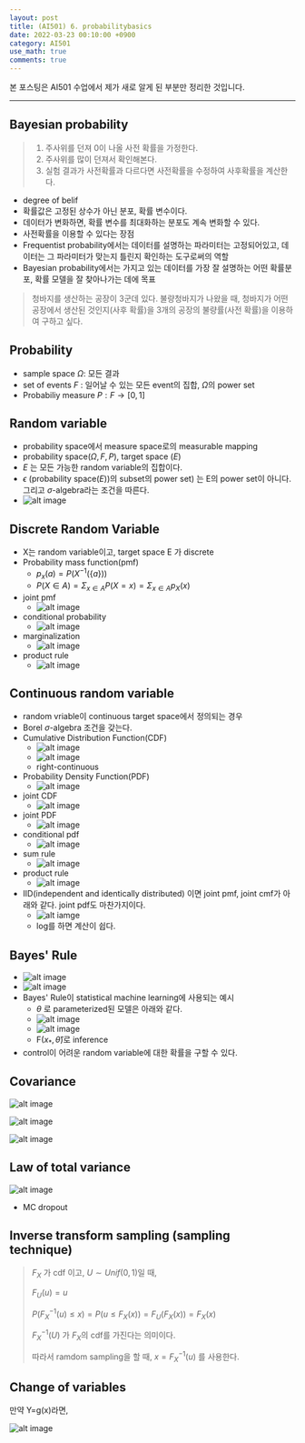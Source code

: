 ```yaml
---
layout: post
title: (AI501) 6. probabilitybasics
date: 2022-03-23 00:10:00 +0900
category: AI501
use_math: true
comments: true
---
```


본 포스팅은 AI501 수업에서 제가 새로 알게 된 부분만 정리한 것입니다.

---

## Bayesian probability

> 1. 주사위를 던져 0이 나올 사전 확률을 가정한다.
> 2. 주사위를 많이 던져서 확인해본다.
> 3. 실험 결과가 사전확률과 다르다면 사전확률을 수정하여 사후확률을 계산한다.

- degree of belif
- 확률값은 고정된 상수가 아닌 분포, 확률 변수이다.
- 데이터가 변화하면, 확률 변수를 최대화하는 분포도 계속 변화할 수 있다.
- 사전확률을 이용할 수 있다는 장점
- Frequentist probability에서는 데이터를 설명하는 파라미터는 고정되어있고, 데이터는 그 파라미터가 맞는지 틀린지 확인하는 도구로써의 역할
- Bayesian probability에서는 가지고 있는 데이터를 가장 잘 설명하는 어떤 확률분포, 확률 모델을 잘 찾아나가는 데에 목표

> 청바지를 생산하는 공장이 3군데 있다. 불량청바지가 나왔을 때, 청바지가 어떤 공장에서 생산된 것인지(사후 확률)을 3개의 공장의 불량률(사전 확률)을 이용하여 구하고 싶다.

## Probability

- sample space $\Omega$: 모든 결과
- set of events $F$ : 일어날 수 있는 모든 event의 집합, $\Omega$의 power set
- Probabiliy measure $P:F→[0,1]$

## Random variable

- probability space에서 measure space로의 measurable mapping
- probability space($\Omega, F, P$), target space ($E$)
- $E$ 는 모든 가능한 random variable의 집합이다.
- $\epsilon$ (probability space($E$))의 subset의 power set) 는 E의 power set이 아니다. 그리고 $\sigma$-algebra라는 조건을 따른다.
- ![alt image](/public/img/220323/random_variable.png)

## Discrete Random Variable

- X는 random variable이고, target space E 가 discrete
- Probability mass function(pmf) 
  - $p_x(a) = P(X^{-1}(\{a\}))$
  - $P(X\in A)=\Sigma_{x\in A}P(X=x)=\Sigma_{x\in A}p_X(x)$
- joint pmf
  - ![alt image](/public/img/220323/jointPMF.png)
- conditional probability
  - ![alt image](/public/img/220323/conditional_probability.png)
- marginalization
  - ![alt image](/public/img/220323/marginalization.png)
- product rule
  - ![alt image](/public/img/220323/product_rule.png)

## Continuous random variable

- random vriable이 continuous target space에서 정의되는 경우
- Borel $\sigma$-algebra 조건을 갖는다.
- Cumulative Distribution Function(CDF)
  - ![alt image](/public/img/220323/cdf.png)
  - ![alt image](/public/img/220323/cdf2.png)
  - right-continuous
- Probability Density Function(PDF)
  - ![alt image](/public/img/220323/pdf.png)
- joint CDF
  - ![alt image](/public/img/220323/jointCDF.png)
- joint PDF
  - ![alt image](/public/img/220323/jointPDF.png)
- conditional pdf
  - ![alt image](/public/img/220323/conditional_pdf.png)
- sum rule
  - ![alt image](/public/img/220323/sum_rule.png)
- product rule
  - ![alt image](/public/img/220323/product_rule_continuous.png)
- IID(independent and identically distributed) 이면 joint pmf, joint cmf가 아래와 같다. joint pdf도 마찬가지이다.
  - ![alt iamge](/public/img/220323/iid.png)
  - log를 하면 계산이 쉽다.

## Bayes' Rule

- ![alt image](/public/img/220323/Bayes_rule.png)
- ![alt image](/public/img/220323/Bayes_rule2.png)
- Bayes' Rule이 statistical machine learning에 사용되는 예시
  - $\theta$ 로 parameterized된 모델은 아래와 같다.
  - ![alt image](/public/img/220323/Bayes_rule_usage.png)
  - ![alt image](/public/img/220323/Bayes_rule_usage2.png)
  - F($x_*,\hat{\theta}$)로 inference
- control이 어려운 random variable에 대한 확률을 구할 수 있다.

## Covariance

![alt image](/public/img/220323/covariance.png)

![alt image](/public/img/220323/covariance2.png)

![alt image](/public/img/220323/covariance3.png)

## Law of total variance

![alt image](/public/img/220323/law_of_total_variance.png)

- MC dropout

## Inverse transform sampling (sampling technique)

> $F_X$ 가 cdf 이고, $U	\sim Unif(0,1)$일 때,
> 
> $F_U(u) = u$
> 
> $P(F_X^{-1}(u) \leq x) = P(u \leq F_X(x)) = F_U(F_X(x))= F_X(x)$
> 
> $F_X^{-1}(U)$ 가 $F_X$의 cdf를 가진다는 의미이다.
> 
> 따라서 ramdom sampling을 할 때, $x=F_X^{-1}(u)$ 를 사용한다.

## Change of variables

만약 Y=g(x)라면,

![alt image](/public/img/220323/change_of_variables.png)